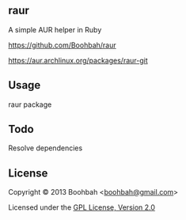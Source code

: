 ## raur

  A simple AUR helper in Ruby

  https://github.com/Boohbah/raur

  https://aur.archlinux.org/packages/raur-git

## Usage

  raur package

## Todo

  Resolve dependencies

## License

  Copyright &copy; 2013 Boohbah <<boohbah@gmail.com>>

  Licensed under the [GPL License, Version 2.0][GPL]  

  [GPL]: http://www.gnu.org/licenses/gpl-2.0.html
